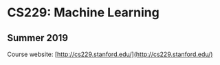 # CS229: Machine Learning

## Summer 2019

Course website: [http://cs229.stanford.edu/](http://cs229.stanford.edu/)

